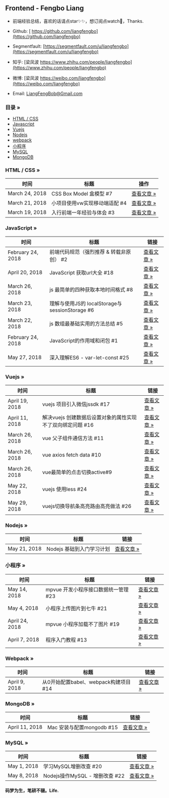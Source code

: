 ## Frontend - Fengbo Liang

- 前端经验总结，喜欢的话请点star✨✨，想订阅点watch🎉，Thanks.

- Github: [ https://github.com/liangfengbo](https://github.com/liangfengbo)

- Segmentfault: [https://segmentfault.com/u/liangfengbo](https://segmentfault.com/u/liangfengbo) 

- 知乎: [梁凤波 https://www.zhihu.com/people/liangfengbo](https://www.zhihu.com/people/liangfengbo)

- 微博: [梁凤波 https://weibo.com/liangfengbo](https://weibo.com/liangfengbo)

- Email: LiangFengBob@Gmail.com


### 目录 »
 - [HTML / CSS](https://github.com/liangfengbo/frontend-develop#html--css--)
 - [Javascript](https://github.com/liangfengbo/frontend-develop#javascript-)
 - [Vuejs](https://github.com/liangfengbo/frontend-develop#vuejs-)
 - [Nodejs](https://github.com/liangfengbo/frontend-develop#nodejs-)
 - [webpack](https://github.com/liangfengbo/frontend-develop#webpack-)
 - [小程序](https://github.com/liangfengbo/frontend-develop#%E5%B0%8F%E7%A8%8B%E5%BA%8F-)
 - [MySQL](https://github.com/liangfengbo/frontend-develop#mysql-)
 - [MongoDB](https://github.com/liangfengbo/frontend-develop#mongodb-)



### HTML / CSS  »
时间 | 标题 | 操作
---|--- | ---
March 24, 2018 | CSS Box Model 盒模型 #7 | [查看文章 » ](https://github.com/liangfengbo/frontend-develop/issues/7)
March 21, 2018 | 小项目使用vw实现移动端适配 #4 |  [查看文章 »](https://github.com/liangfengbo/frontend-develop/issues/4)
March 19, 2018 | 入行前端一年经验与体会 #3 | [查看文章 »](https://github.com/liangfengbo/frontend-develop/issues/3)


### JavaScript »
时间 | 标题 | 链接
---|--- | ---
February 24, 2018 | 前端代码规范（强烈推荐 & 转载非原创） #2 | [查看文章 »](https://github.com/liangfengbo/frontend-develop/issues/2)
April 20, 2018 | JavaScript 获取url大全 #18 | [查看文章 »](https://github.com/liangfengbo/frontend-develop/issues/18)
March 26, 2018 | js 最简单的四种获取本地时间格式 #8 | [查看文章 »](https://github.com/liangfengbo/frontend-develop/issues/8)
March 23, 2018 | 理解与使用JS的 localStorage与sessionStorage  #6 | [查看文章 »](https://github.com/liangfengbo/frontend-develop/issues/6)
March 22, 2018 | js 数组最基础实用的方法总结 #5 | [查看文章 »](https://github.com/liangfengbo/frontend-develop/issues/5)
February 24, 2018  | JavaScript的作用域和闭包 #1 | [查看文章 »](https://github.com/liangfengbo/frontend-develop/issues/1)
May 27, 2018 | 深入理解ES6 - var-let-const #25 | [查看文章 »](https://github.com/liangfengbo/frontend-develop/issues/25)


### Vuejs »
时间 | 标题 | 链接
---|--- | ---
April 19, 2018 | vuejs 项目引入微信jssdk  #17 | [查看文章 »](https://github.com/liangfengbo/frontend-develop/issues/17)
April 11, 2018 | 解决vuejs 创建数据后设置对象的属性实现不了双向绑定问题 #16 | [查看文章 »](https://github.com/liangfengbo/frontend-develop/issues/16)
March 26, 2018 | vue 父子组件通信方法 #11 | [查看文章 »](https://github.com/liangfengbo/frontend-develop/issues/11)
March 26, 2018 | vue axios fetch data #10 | [查看文章 »](https://github.com/liangfengbo/frontend-develop/issues/10)
March 26, 2018 | vue最简单的点击切换active#9 | [查看文章 »](https://github.com/liangfengbo/frontend-develop/issues/9)
May 22, 2018 | vuejs 使用less #24 | [查看文章 »](https://github.com/liangfengbo/frontend-develop/issues/24)
May 29, 2018 | vuejs切换导航条高亮路由高亮做法 #26 | [查看文章 »](https://github.com/liangfengbo/frontend-develop/issues/26)

### Nodejs »
时间 | 标题 | 链接
---|--- | ---
May 21, 2018 | Nodejs 基础到入门学习计划 | [查看文章 »](https://github.com/liangfengbo/learning-nodejs)


###  小程序 »
时间 | 标题 | 链接
---|--- | ---
May 14, 2018 | mpvue 开发小程序接口数据统一管理 #23 |  [查看文章 »](https://github.com/liangfengbo/frontend-develop/issues/23)
May 4, 2018 | 小程序上传图片到七牛 #21 |  [查看文章 »](https://github.com/liangfengbo/frontend-develop/issues/21)
April 24, 2018 | mpvue 小程序加载不了图片 #19 |  [查看文章 »](https://github.com/liangfengbo/frontend-develop/issues/19)
April 7, 2018 | 程序入门教程 #13 |  [查看文章 »](https://github.com/liangfengbo/frontend-develop/issues/12)




### Webpack »
时间 | 标题 | 链接
---|--- | ---
April 9, 2018 |从0开始配置babel、webpack构建项目  #14 |  [查看文章 »](https://github.com/liangfengbo/frontend-develop/issues/14)


### MongoDB »
时间 | 标题 | 链接
---|--- | ---
April 11, 2018 | Mac 安装与配置mongodb #15 |  [查看文章 »](https://github.com/liangfengbo/frontend-develop/issues/15)


###  MySQL »

时间 | 标题 | 链接
---|--- | ---
May 1, 2018 | 学习MySQL增删改查 #20 |  [查看文章 »](https://github.com/liangfengbo/frontend-develop/issues/20)
May 8, 2018  | Nodejs操作MySQL - 增删改查 #22 |  [查看文章 »](https://github.com/liangfengbo/frontend-develop/issues/22)
 
  
#### 码梦为生，笔耕不辍。Life.


